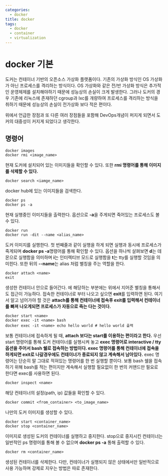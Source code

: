 ```yaml
---
categories:
  - docker
title: docker
tags:
  - docker
  - container
  - virtualization
---
```

# docker 기본

도커는 컨테이너 기반의 오픈소스 가상화 플랫폼이다. 기존의 가상화 방식인 OS 가상화가 아닌 프로세스를 격리하는 방식이다. OS 가상화와 같은 전/반 가상화 방식은 추가적인 운영체제를 설치해야하기 때문에 성능상의 손실이 크게 발생한다. 그러나 도커의 경우 기존에 리눅스에 존재하던 cgroup과 lxc를 개량하여 프로세스를 격리하는 방식을 취하기 때문에 성능상의 손실이 전가상화 보다 적은 편이다.

위에서 언급한 장점과 또 다른 여러 장점들을 포함해 DevOps개념이 퍼지게 되면서 도커의 대중성이 커지게 되었다고 생각한다.

## 명령어
~~~shell
docker images
docker rmi <image_name>
~~~
현재 도커에 설치되어 있는 이미지들을 확인할 수 있다. 또한 **rmi 명령어를 통해 이미지를 삭제할 수 있다.**

~~~shell
docker search <iamge_name>
~~~
docker hub에 있는 이미지들을 검색한다.

~~~shell
docker ps
docker ps -a
~~~
현재 실행중인 이미지들을 출력한다. 옵션으로 **-a**을 주게되면 죽어있는 프로세스도 볼 수 있다.

~~~shell
docker run 
docker run -dit --name <alias_name>
~~~
도커 이미지를 실행한다. 첫 번째줄과 같이 실행을 하게 되면 실행과 동시에 프로세스가 죽게되며 **docker ps -a**명령어를 통해 확인할 수 있다. 옵션을 하나씩 살펴보면 **d**는 데몬으로 실행함을 의미하며 **i**는 인터렉티브 모드로 실행함을 **t**는 tty를 실행할 것임을 의미힌다. 또한 뒤의 **--name**는 alias 처럼 별칭을 주는 역할을 한다. 

~~~shell
docker attach <name>
exit
~~~
생성한 컨테이너 안으로 들어간다. <name>에 해당하는 부분에는 위에서 지어준 별칭을 통해서도 접근이 가능하다. 접속한 컨테이너로 부터 나오고 싶으면 **exit**를 입력하면 된다. 여기서 알고 넘어가야 할 것은 **attach를 통해 컨테이너에 접속후 exit를 입력해서 컨테이너를 빠져 나오게되면 프로세스가 자동으로 죽는 다는 것이다.** 

~~~shell
docker start <name>
docker exec -it <name> bash
docker exec -it <name> echo hello world # hello world 출력
~~~
보통 컨테이너에 접속하게 될 때, **attach 보다는 start를 이용하는 편이라고 한다.** 우선 start 명령어를 통해 도커 컨테이너를 실행시켜 놓고 **exec 명령어로 interactive / tty 옵션을 주어서 bash 쉘로 접속하는 방법이다. exec 명령어를 통해 컨테이너에 접속을 하게되면 exit로 나갈경우에도 컨테이너가 종료되지 않고 계속해서 남아있다.** exec 명령어는 단순히 말 그대로 적혀있는 명령어를 한 번 실행할 뿐이다. 보통 bash 쉘을 접속하기 위해 bash를 적는 편이지만 계속해서 실행할 필요없이 한 번의 커맨드만 필요로 한다면 exec를 사용하면 된다.

~~~shell
docker inspect <name>
~~~
해당 컨테이너의 설정(path, ip) 값들을 확인할 수 있다. 

~~~shell
docker commit <from_container> <to_image_name>
~~~
나만의 도커 이미지를 생성할 수 있다. 

~~~shell
docker start <container_name>
docker stop <container_name>
~~~
이미지로 생성된 도커의 컨테이너를 실행하고 중지한다. stop으로 중지시킨 컨테이너는 일반적인 ps 명령어를 통해 볼 수 없으며 **docker ps -a** 통해 출력할 수 있다. 

~~~shell
docker rm <container_name>
~~~
생성된 컨테이너를 삭제한다. 다만, 컨테이너가 실행되지 않은 상태에서만 일반적으로 사용 가능하며 강제로 지우는 방법은 따로 존재한다. 